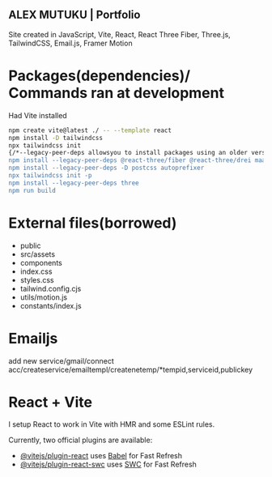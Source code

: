 ## ALEX MUTUKU | Portfolio

Site created in JavaScript, Vite, React, React Three Fiber, Three.js, TailwindCSS, Email.js, Framer Motion

# Packages(dependencies)/ Commands ran at development

Had Vite installed

```bash
npm create vite@latest ./ -- --template react
npm install -D tailwindcss
npx tailwindcss init
{/*--legacy-peer-deps allowsyou to install packages using an older version of npm's peer dependancy algorithm*/}
npm install --legacy-peer-deps @react-three/fiber @react-three/drei maath react-tilt react-vertical-timeline-component @emailjs/browser framer-motion react-router-dom
npm install --legacy-peer-deps -D postcss autoprefixer
npx tailwindcss init -p
npm install --legacy-peer-deps three
npm run build
```

# External files(borrowed)
- public
- src/assets
- components
- index.css
- styles.css
- tailwind.config.cjs
- utils/motion.js
- constants/index.js

# Emailjs
add new service/gmail/connect acc/createservice/emailtempl/createnetemp/*tempid,serviceid,publickey



# React + Vite

I setup React to work in Vite with HMR and some ESLint rules.

Currently, two official plugins are available:

- [@vitejs/plugin-react](https://github.com/vitejs/vite-plugin-react/blob/main/packages/plugin-react/README.md) uses [Babel](https://babeljs.io/) for Fast Refresh
- [@vitejs/plugin-react-swc](https://github.com/vitejs/vite-plugin-react-swc) uses [SWC](https://swc.rs/) for Fast Refresh

